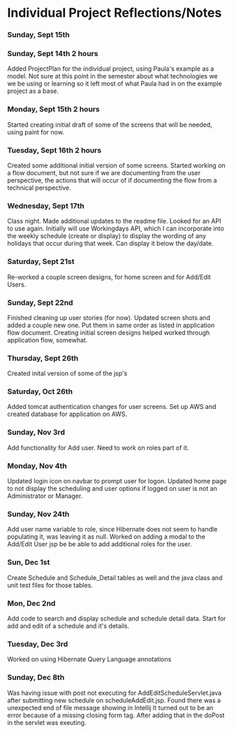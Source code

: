 # Individual Project Reflections/Notes

### Sunday, Sept 15th

### Sunday, Sept 14th 2 hours
Added ProjectPlan for the individual project, using Paula's example as
a model.  Not sure at this point in the semester about what technologies we we be using or learning so it left most of 
what Paula had in on the example project as a base.

### Monday, Sept 15th 2 hours
Started creating initial draft of some of the screens that will be needed, using paint for now.


### Tuesday, Sept 16th 2 hours
Created some additional initial version of some screens.  Started working on a flow document, but not sure if we are 
documenting from the user perspective, the actions that will occur of if documenting the flow from a technical perspective.

### Wednesday, Sept 17th
Class night.  Made additional updates to the readme file.  Looked for an API to use again.  Initially will use 
Workingdays API, which I can incorporate into the weekly schedule (create or display) to display the wording of any 
holidays that occur during that week.  Can display it below the day/date.

### Saturday, Sept 21st
Re-worked a couple screen designs, for home screen and for Add/Edit Users.

### Sunday, Sept 22nd
Finished cleaning up user stories (for now).  Updated screen shots and added a couple new one.  Put them in same order
as listed in application flow document.  Creating initial screen designs helped worked through application flow, somewhat.

### Thursday, Sept 26th
Created inital version of some of the jsp's

### Saturday, Oct 26th
Added tomcat authentication changes for user screens.  Set up AWS and created database for application on AWS.

### Sunday, Nov 3rd
Add functionality for Add user.  Need to work on roles part of it.

### Monday, Nov 4th
Updated login icon on navbar to prompt user for logon.  Updated home page to not display the scheduling and
user options if logged on user is not an Administrator or Manager.

### Sunday, Nov 24th
Add user name variable to role, since Hibernate does not seem to handle populating it, was leaving it as null.  Worked
on adding a modal to the Add/Edit User jsp be be able to add additional roles for the user.

### Sun, Dec 1st
Create Schedule and Schedule_Detail tables as well and the java class and unit test files for those tables.

### Mon, Dec 2nd
Add code to search and display schedule and schedule detail data.  Start for add and edit of a 
schedule and it's details.

### Tuesday, Dec 3rd
Worked on using Hibernate Query Language annotations

### Sunday, Dec 8th
Was having issue with post not executing for AddEditScheduleServlet.java after submitting new
schedule on scheduleAddEdit.jsp.  Found there was a unexpected end of file message showing in Intellij
It turned out to be an error because of a missing closing form tag.  After adding that in the doPost
in the servlet was exeuting.

